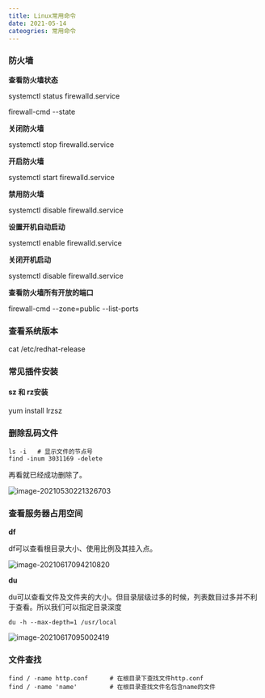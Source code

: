 ```yaml
---
title: Linux常用命令
date: 2021-05-14
cateogries: 常用命令
---
```


###  防火墙

**查看防火墙状态**

systemctl status firewalld.service

firewall-cmd --state

**关闭防火墙**

systemctl stop firewalld.service

**开启防火墙**

systemctl start firewalld.service

**禁用防火墙**

systemctl disable firewalld.service

<!-- more -->

**设置开机自动启动**

systemctl enable firewalld.service

 **关闭开机启动**

systemctl disable firewalld.service

**查看防火墙所有开放的端口**

firewall-cmd --zone=public --list-ports

### 查看系统版本

cat /etc/redhat-release

### 常见插件安装

#### sz 和 rz安装

yum install lrzsz

### 删除乱码文件

```shell
ls -i   # 显示文件的节点号
find -inum 3031169 -delete
```

再看就已经成功删除了。

![image-20210530221326703](https://gitee.com/ruocy/image_repo/raw/master/images/image-20210530221326703.png)

### 查看服务器占用空间

**df**

df可以查看根目录大小、使用比例及其挂入点。

![image-20210617094210820](https://gitee.com/ruocy/image_repo/raw/master/images/image-20210617094210820.png)

**du**

du可以查看文件及文件夹的大小。但目录层级过多的时候，列表数目过多并不利于查看。所以我们可以指定目录深度 

```
du -h --max-depth=1 /usr/local
```



![image-20210617095002419](https://gitee.com/ruocy/image_repo/raw/master/images/image-20210617095002419.png)

### 文件查找

```
find / -name http.conf  	# 在根目录下查找文件http.conf
find / -name 'name'		    # 在根目录查找文件名包含name的文件

```

